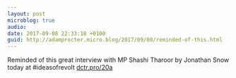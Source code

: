```yaml
---
layout: post
microblog: true
audio: 
date: 2017-09-08 22:33:18 +0100
guid: http://adamprocter.micro.blog/2017/09/08/reminded-of-this.html
---
```

Reminded of this great interview with MP Shashi Tharoor by Jonathan Snow today at #ideasofrevolt [dctr.pro/20a](http://dctr.pro/20a)
